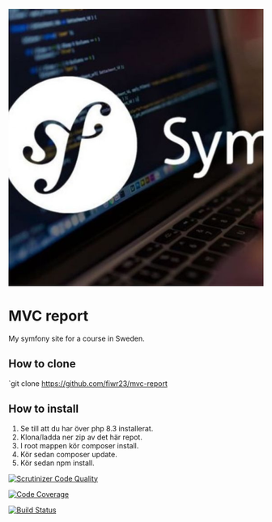 ![image](./public/img/symfony-php-framework.jpg)

# MVC report
My symfony site for a course in Sweden.

## How to clone
`git clone https://github.com/fiwr23/mvc-report


## How to install

1. Se till att du har över php 8.3 installerat.
2. Klona/ladda ner zip av det här repot.
3. I root mappen kör composer install.
4. Kör sedan composer update.
5. Kör sedan npm install.

[![Scrutinizer Code Quality](https://scrutinizer-ci.com/g/fiwr23/mvc-report/badges/quality-score.png?b=main)](https://scrutinizer-ci.com/g/fiwr23/mvc-report/?branch=main)

[![Code Coverage](https://scrutinizer-ci.com/g/fiwr23/mvc-report/badges/coverage.png?b=main)](https://scrutinizer-ci.com/g/fiwr23/mvc-report/?branch=main)

[![Build Status](https://scrutinizer-ci.com/g/fiwr23/mvc-report/badges/build.png?b=main)](https://scrutinizer-ci.com/g/fiwr23/mvc-report/build-status/main)
